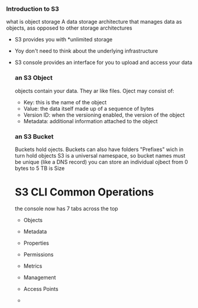 ### Introduction to S3
what is object storage
A data storage architecture that manages data as objects, ass opposed to other storage architectures

- S3 provides you with *unlimited storage
- Yoy don't need to think about the underlying infrastructure
- S3 console provides an interface for you to upload and access your data

  ### an S3 Object
  objects contain your data. They ar like files. Oject may consist of:
  - Key: this is the name of the object
  - Value: the data itself made up of a sequence of bytes
  - Version ID: when the versioning enabled, the version of the object
  - Metadata: additional information attached to the object
 
  ### an S3 Bucket
  Buckets hold ojects. Buckets can also have folders "Prefixes" wich in turn hold objects
  S3 is a universal namespace, so bucket names must be unique (like a DNS record)
  you can store an individual ojbect from 0 bytes to 5 TB is Size


  # S3 CLI Common Operations
  the console now has 7 tabs across the top
  - Objects
  - Metadata
  - Properties
  - Permissions
  - Metrics
  - Management
  - Access Points
 
  - 
